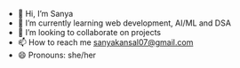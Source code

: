 - 👋 Hi, I’m Sanya
- 🌱 I’m currently learning web development, AI/ML and DSA
- 💞️ I’m looking to collaborate on projects
- 📫 How to reach me sanyakansal07@gmail.com
- 😄 Pronouns: she/her

<!---
sannya07/sannya07 is a ✨ special ✨ repository because its `README.md` (this file) appears on your GitHub profile.
You can click the Preview link to take a look at your changes.
--->
